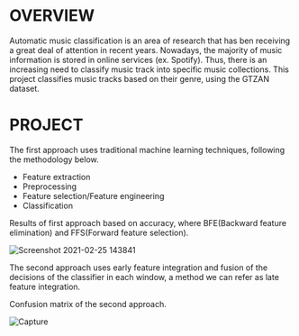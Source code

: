 # OVERVIEW

Automatic music classification is an area of research that has ben receiving a great deal of attention in recent years. Nowadays, the majority of music information is stored in online services (ex. Spotify). Thus, there is an increasing need to classify music track into specific music collections.
This project classifies music tracks based on their genre, using the GTZAN dataset.

# PROJECT

The first approach uses traditional machine learning techniques, following the methodology below.
- Feature extraction
- Preprocessing
- Feature selection/Feature engineering
- Classification

Results of first approach based on accuracy, where BFE(Backward feature elimination) and FFS(Forward feature selection).

![Screenshot 2021-02-25 143841](https://user-images.githubusercontent.com/26204902/109156254-4a865d80-7779-11eb-8070-4acac9c26c27.png)

The second approach uses early feature integration and fusion of the decisions of the classifier in each window, a method we can refer as late feature integration.

Confusion matrix of the second approach.

![Capture](https://user-images.githubusercontent.com/26204902/109155804-b0261a00-7778-11eb-9a8f-e2a2238c318a.PNG)
